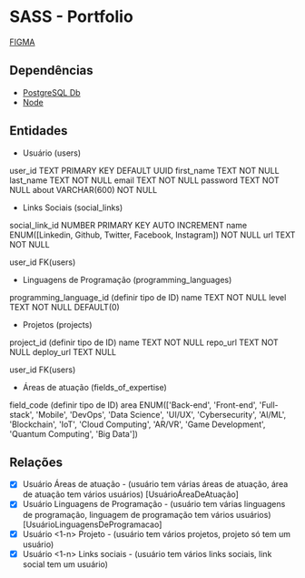 # SASS - Portfolio

[FIGMA](https://www.figma.com/design/IsOR19hpYOPF9KJrg4idXL/SASS?node-id=0-1&t=XYKZlDwwfrjKCJFX-0)

## Dependências

- [PostgreSQL Db](https://www.postgresql.org/docs/)
- [Node](https://nodejs.org/docs/latest/api/)

## Entidades

- Usuário (users)

user_id         TEXT            PRIMARY KEY     DEFAULT UUID
first_name      TEXT            NOT NULL
last_name       TEXT            NOT NULL
email           TEXT            NOT NULL
password        TEXT            NOT NULL
about           VARCHAR(600)    NOT NULL

- Links Sociais (social_links)

social_link_id  NUMBER          PRIMARY KEY    AUTO INCREMENT
name            ENUM([Linkedin, Github, Twitter, Facebook, Instagram])            NOT NULL
url             TEXT            NOT NULL

user_id         FK(users)

- Linguagens de Programação (programming_languages)

programming_language_id (definir tipo de ID)
name            TEXT    NOT NULL
level           TEXT    NOT NULL        DEFAULT(0)

- Projetos (projects)

project_id (definir tipo de ID)
name            TEXT    NOT NULL
repo_url        TEXT    NOT NULL
deploy_url      TEXT    NULL

user_id         FK(users)

- Áreas de atuação (fields_of_expertise)

field_code (definir tipo de ID)
area                    ENUM(['Back-end', 'Front-end', 'Full-stack', 'Mobile', 'DevOps', 'Data Science', 'UI/UX', 'Cybersecurity', 'AI/ML', 'Blockchain', 'IoT', 'Cloud Computing', 'AR/VR', 'Game Development', 'Quantum Computing', 'Big Data'])

## Relações

- [x] Usuário <n-n> Áreas de atuação - (usuário tem várias áreas de atuação, área de atuação tem vários usuários) [UsuárioÁreaDeAtuação]
- [x] Usuário <n-n> Linguagens de Programação - (usuário tem várias linguagens de programação, linguagem de programação tem vários usuários) [UsuárioLinguagensDeProgramacao]
- [x] Usuário <1-n> Projeto - (usuário tem vários projetos, projeto só tem um usuário)
- [x] Usuário <1-n> Links sociais - (usuário tem vários links sociais, link social tem um usuário)